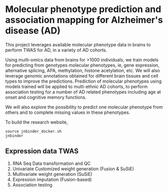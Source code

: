 # Molecular phenotype prediction and association mapping for Alzheimer's disease (AD)

This project leverages available molecular phenotype data in brains to perform TWAS for AD, in a variety of AD cohorts.

Using multi-omics data from brains for >1000 individuals, we train models for predicting from genotypes molecular phenotypes, ie, gene expression, alternative splicing, APA, methylation, histone acetylation, etc. 
We will also leverage genomic annotations obtained for different brain tissues and cell types to improve the predictions. Prediction of molecular phenotypes using models trained will be applied to 
multi-ethnic AD cohorts, to perform association testing for a number of AD related phenotypes including age at onset and cognitive memory functions.

We will also explore the possibility to predict one molecular phenotype from others and to complete missing values in these phenotypes.

To build the research website,

```
source jnbinder_docker.sh
jnbinder
```


## Expression data TWAS

1. RNA Seq Data transformation and QC
2. Univariate Customized weight generation (Fusion & SuSiE)
3. Multivariate weight generation (SuSiE)
4. Expression imputation (Fusion-based)
5. Association testing

